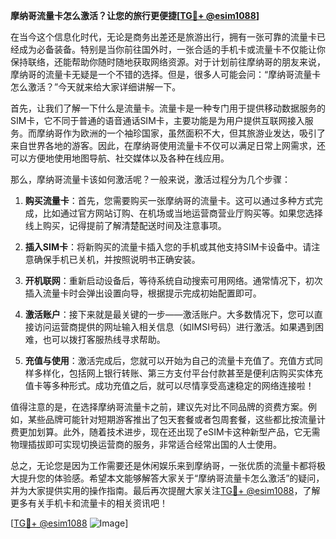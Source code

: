 **摩纳哥流量卡怎么激活？让您的旅行更便捷[[TG💪+ @esim1088](https://t.me/s/esim1088)]**

在当今这个信息化时代，无论是商务出差还是旅游出行，拥有一张可靠的流量卡已经成为必备装备。特别是当你前往国外时，一张合适的手机卡或流量卡不仅能让你保持联络，还能帮助你随时随地获取网络资源。对于计划前往摩纳哥的朋友来说，摩纳哥的流量卡无疑是一个不错的选择。但是，很多人可能会问：“摩纳哥流量卡怎么激活？”今天就来给大家详细讲解一下。

首先，让我们了解一下什么是流量卡。流量卡是一种专门用于提供移动数据服务的SIM卡，它不同于普通的语音通话SIM卡，主要功能是为用户提供互联网接入服务。而摩纳哥作为欧洲的一个袖珍国家，虽然面积不大，但其旅游业发达，吸引了来自世界各地的游客。因此，在摩纳哥使用流量卡不仅可以满足日常上网需求，还可以方便地使用地图导航、社交媒体以及各种在线应用。

那么，摩纳哥流量卡该如何激活呢？一般来说，激活过程分为几个步骤：

1. **购买流量卡**：首先，您需要购买一张摩纳哥的流量卡。这可以通过多种方式完成，比如通过官方网站订购、在机场或当地运营商营业厅购买等。如果您选择线上购买，记得提前了解清楚配送时间及注意事项。

2. **插入SIM卡**：将新购买的流量卡插入您的手机或其他支持SIM卡设备中。请注意确保手机已关机，并按照说明书正确安装。

3. **开机联网**：重新启动设备后，等待系统自动搜索可用网络。通常情况下，初次插入流量卡时会弹出设置向导，根据提示完成初始配置即可。

4. **激活账户**：接下来就是最关键的一步——激活账户。大多数情况下，您可以直接访问运营商提供的网址输入相关信息（如IMSI号码）进行激活。如果遇到困难，也可以拨打客服热线寻求帮助。

5. **充值与使用**：激活完成后，您就可以开始为自己的流量卡充值了。充值方式同样多样化，包括网上银行转账、第三方支付平台付款甚至是便利店购买实体充值卡等多种形式。成功充值之后，就可以尽情享受高速稳定的网络连接啦！

值得注意的是，在选择摩纳哥流量卡之前，建议先对比不同品牌的资费方案。例如，某些品牌可能针对短期游客推出了包天套餐或者包周套餐，这些都比按流量计费更加划算。此外，随着技术进步，现在还出现了eSIM卡这种新型产品，它无需物理插拔即可实现切换运营商的服务，非常适合经常出国的人士使用。

总之，无论您是因为工作需要还是休闲娱乐来到摩纳哥，一张优质的流量卡都将极大提升您的体验感。希望本文能够解答大家关于“摩纳哥流量卡怎么激活”的疑问，并为大家提供实用的操作指南。最后再次提醒大家关注[TG💪+ @esim1088](https://t.me/s/esim1088)，了解更多有关手机卡和流量卡的相关资讯吧！

[[TG💪+ @esim1088](https://t.me/s/esim1088) ![Image](https://i.postimg.cc/4NQfJmqS/Snipaste-2025-05-13-00-14-12.png)]